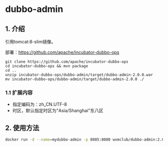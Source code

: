 # dubbo-admin

## 1. 介绍

引用tomcat:8-slim镜像。

部署：https://github.com/apache/incubator-dubbo-ops

```
git clone https://github.com/apache/incubator-dubbo-ops
cd incubator-dubbo-ops && mvn package
cd ..
unzip incubator-dubbo-ops/dubbo-admin/target/dubbo-admin-2.0.0.war
mv incubator-dubbo-ops/dubbo-admin/target/dubbo-admin-2.0.0 ./
```

### 1.1 扩展内容

* 指定编码为：zh_CN.UTF-8
* 时区，默认指定时区为"Asia/Shanghai"东八区

## 2. 使用方法

```bash
docker run -d --name=mydubbo-admin -p 8085:8080 wxmclub/dubbo-admin:2.0.0
```

